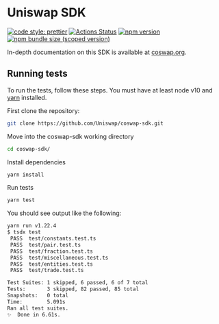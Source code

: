 # Uniswap SDK

[![code style: prettier](https://img.shields.io/badge/code_style-prettier-ff69b4.svg?style=flat-square)](https://github.com/prettier/prettier)
[![Actions Status](https://github.com/Uniswap/coswap-sdk/workflows/CI/badge.svg)](https://github.com/Uniswap/coswap-sdk)
[![npm version](https://img.shields.io/npm/v/@coswap/sdk/latest.svg)](https://www.npmjs.com/package/@coswap/sdk/v/latest)
[![npm bundle size (scoped version)](https://img.shields.io/bundlephobia/minzip/@coswap/sdk/latest.svg)](https://bundlephobia.com/result?p=@coswap/sdk@latest)

In-depth documentation on this SDK is available at [coswap.org](https://coswap.org/docs/v2/SDK/getting-started/).

## Running tests

To run the tests, follow these steps. You must have at least node v10 and [yarn](https://yarnpkg.com/) installed.

First clone the repository:

```sh
git clone https://github.com/Uniswap/coswap-sdk.git
```

Move into the coswap-sdk working directory

```sh
cd coswap-sdk/
```

Install dependencies

```sh
yarn install
```

Run tests

```sh
yarn test
```

You should see output like the following:

```sh
yarn run v1.22.4
$ tsdx test
 PASS  test/constants.test.ts
 PASS  test/pair.test.ts
 PASS  test/fraction.test.ts
 PASS  test/miscellaneous.test.ts
 PASS  test/entities.test.ts
 PASS  test/trade.test.ts

Test Suites: 1 skipped, 6 passed, 6 of 7 total
Tests:       3 skipped, 82 passed, 85 total
Snapshots:   0 total
Time:        5.091s
Ran all test suites.
✨  Done in 6.61s.
```

